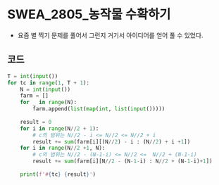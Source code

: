 # SWEA_2805_농작물 수확하기

- 요즘 별 찍기 문제를 풀어서 그런지 거기서 아이디어를 얻어 풀 수 있었다.



## 코드

```python
T = int(input())
for tc in range(1, T + 1):
    N = int(input())
    farm = []
    for _ in range(N):
        farm.append(list(map(int, list(input()))))
    
    result = 0
    for i in range(N//2 + 1): 
        # c의 범위는 N//2 - i <= N//2 <= N//2 + i
        result += sum(farm[i][(N//2) - i : (N//2) + i +1])
    for i in range(N//2 +1, N):
        # c의 범위는 N//2 - (N-1-i) <= N//2 <=  N//2 + (N-1-i)
        result += sum(farm[i][N//2 - (N-1-i) : N//2 + (N-1-i)+1])
        
    print(f'#{tc} {result}')

```

